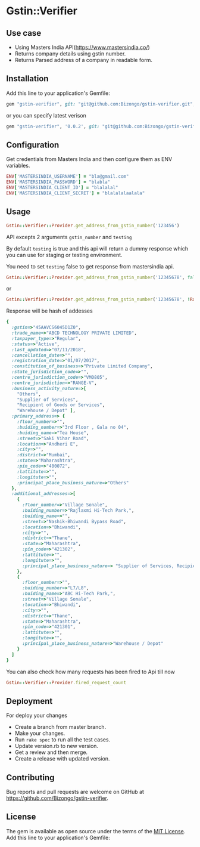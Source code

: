 # Gstin::Verifier
## Use case
- Using Masters India API(https://www.mastersindia.co/)
- Returns company details using gstin number.
- Returns Parsed address of a company in readable form.

## Installation
Add this line to your application's Gemfile:

```ruby
gem "gstin-verifier", git: "git@github.com:Bizongo/gstin-verifier.git", branch: "master"
```

or you can specify latest verison

```ruby
gem "gstin-verifier", '0.0.2', git: "git@github.com:Bizongo/gstin-verifier.git"
```


## Configuration

Get credentials from Masters India and then configure them as ENV variables.

```ruby
ENV['MASTERSINDIA_USERNAME'] = "bla@gmail.com"
ENV['MASTERSINDIA_PASSWORD'] = "blabla"
ENV['MASTERSINDIA_CLIENT_ID'] = "blalalal"
ENV['MASTERSINDIA_CLIENT_SECRET'] = "blalalalaalala"
```

## Usage

```ruby
Gstin::Verifier::Provider.get_address_from_gstin_number('123456')
```
API excepts 2 arguments `gstin_number` and `testing`

By default `testing` is true and this api will return a dummy response which you can use for staging or testing environment.

You need to set `testing` false to get response from mastersindia api.

```ruby
Gstin::Verifier::Provider.get_address_from_gstin_number('12345678', false)
```

or 

```ruby
Gstin::Verifier::Provider.get_address_from_gstin_number('12345678', !Rails.env.production?)
```

Response will be hash of addesses
```ruby
{
  :gstin=>"45AAVCS6045D1Z0",
  :trade_name=>"ABCD TECHNOLOGY PRIVATE LIMITED",
  :taxpayer_type=>"Regular",
  :status=>"Active",
  :last_updated=>"07/11/2018",
  :cancellation_date=>"",
  :registration_date=>"01/07/2017",
  :constitution_of_business=>"Private Limited Company",
  :state_jurisdiction_code=>"",
  :centre_jurisdiction_code=>"VM0805",
  :centre_jurisdiction=>"RANGE-V",
  :business_activity_nature=>[
    "Others",
    "Supplier of Services",
    "Recipient of Goods or Services",
    "Warehouse / Depot" ],
  :primary_address=> {
    :floor_number=>"",
    :buiding_number=>"3rd Floor , Gala no 04",
    :buiding_name=>"Tea House",
    :street=>"Saki Vihar Road",
    :location=>"Andheri E",
    :city=>"",
    :district=>"Mumbai",
    :state=>"Maharashtra",
    :pin_code=>"400072",
    :lattitute=>"",
    :longitute=>"",
    :principal_place_business_nature=>"Others"
  },
  :additional_addresses=>[
    {
      :floor_number=>"Village Sonale",
      :buiding_number=>"Rajlaxmi Hi-Tech Park,",
      :buiding_name=>"",
      :street=>"Nashik-Bhiwandi Bypass Road",
      :location=>"Bhiwandi",
      :city=>"",
      :district=>"Thane",
      :state=>"Maharashtra",
      :pin_code=>"421302",
      :lattitute=>"",
      :longitute=>"",
      :principal_place_business_nature=> "Supplier of Services, Recipient of Goods or Services, Warehouse / Depot"
    }, 
    { 
      :floor_number=>"",
      :buiding_number=>"L7/L8",
      :buiding_name=>"ABC Hi-Tech Park,",
      :street=>"Village Sonale",
      :location=>"Bhiwandi",
      :city=>"",
      :district=>"Thane",
      :state=>"Maharashtra",
      :pin_code=>"421301",
      :lattitute=>"",
      :longitute=>"",
      :principal_place_business_nature=>"Warehouse / Depot"
    }
  ]
}
```

You can also check how many requests has been fired to Api till now

```ruby
Gstin::Verifier::Provider.fired_request_count
```

## Deployment

For deploy your changes
 - Create a branch from master branch.
 - Make your changes.
 - Run `rake spec` to run all the test cases.
 - Update version.rb to new version.
 - Get a review and then merge.
 - Create a release with updated version.

## Contributing
Bug reports and pull requests are welcome on GitHub at https://github.com/Bizongo/gstin-verifier.


## License

The gem is available as open source under the terms of the [MIT License](https://opensource.org/licenses/MIT).
Add this line to your application's Gemfile:

